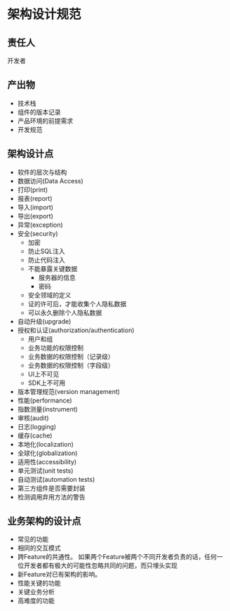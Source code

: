 # 架构设计规范

## 责任人
开发者

## 产出物
- 技术栈
- 组件的版本记录
- 产品环境的前提需求
- 开发规范

## 架构设计点
- 软件的层次与结构
- 数据访问(Data Access)
- 打印(print)
- 报表(report)
- 导入(import)
- 导出(export)
- 异常(exception)
- 安全(security)
  - 加密
  - 防止SQL注入
  - 防止代码注入
  - 不能暴露关键数据
    - 服务器的信息
    - 密码
  - 安全领域的定义
  - 证的许可后，才能收集个人隐私数据
  - 可以永久删除个人隐私数据
- 自动升级(upgrade)
- 授权和认证(authorization/authentication)
  - 用户和组
  - 业务功能的权限控制
  - 业务数据的权限控制（记录级）
  - 业务数据的权限控制（字段级）
  - UI上不可见
  - SDK上不可用
- 版本管理规范(version management)
- 性能(performance)
- 指数测量(instrument)
- 审核(audit)
- 日志(logging)
- 缓存(cache)
- 本地化(localization)
- 全球化(globalization)
- 适用性(accessibility)
- 单元测试(unit tests)
- 自动测试(automation tests)
- 第三方组件是否需要封装
- 检测调用弃用方法的警告

## 业务架构的设计点
- 常见的功能
- 相同的交互模式
- 跨Feature的共通性。
  如果两个Feature被两个不同开发者负责的话，任何一位开发者都有极大的可能性忽略共同的问题，而只埋头实现
- 新Feature对已有架构的影响。
- 性能关键的功能
- 关键业务分析
- 高难度的功能

